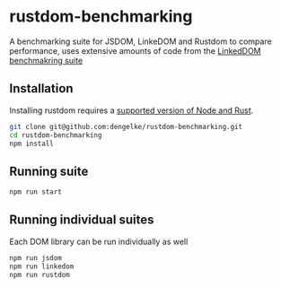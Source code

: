 # rustdom-benchmarking

A benchmarking suite for JSDOM, LinkeDOM and Rustdom to compare performance, uses extensive amounts of code from the [LinkedDOM benchmakring suite](https://github.com/WebReflection/linkedom/tree/main/test/benchmark)

## Installation

Installing rustdom requires a [supported version of Node and Rust](https://github.com/neon-bindings/neon#platform-support).

```sh
git clone git@github.com:dengelke/rustdom-benchmarking.git
cd rustdom-benchmarking
npm install
```

## Running suite

```sh
npm run start
```

## Running individual suites

Each DOM library can be run individually as well

```sh
npm run jsdom
npm run linkedom
npm run rustdom
```
